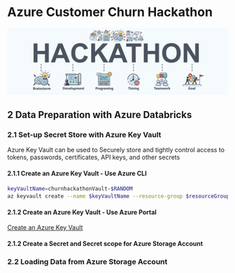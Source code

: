 # Azure Customer Churn Hackathon

![hackathon design](../images/hackathon.jpg)

## 2 Data Preparation with Azure Databricks

### 2.1 Set-up Secret Store with Azure Key Vault

Azure Key Vault can be used to Securely store and tightly control access to tokens, passwords, certificates, API keys, and other secrets

#### 2.1.1 Create an Azure Key Vault - Use Azure CLI

```bash
keyVaultName=churnhackathonVault-$RANDOM
az keyvault create --name $keyVaultName --resource-group $resourceGroupName --location $location
```

#### 2.1.2 Create an Azure Key Vault - Use Azure Portal
[Create an Azure Key Vault](https://docs.microsoft.com/en-us/azure/key-vault/quick-create-portal#create-a-vault)

#### 2.1.2 Create a Secret and Secret scope for Azure Storage Account

#### 

### 2.2 Loading Data from Azure Storage Account